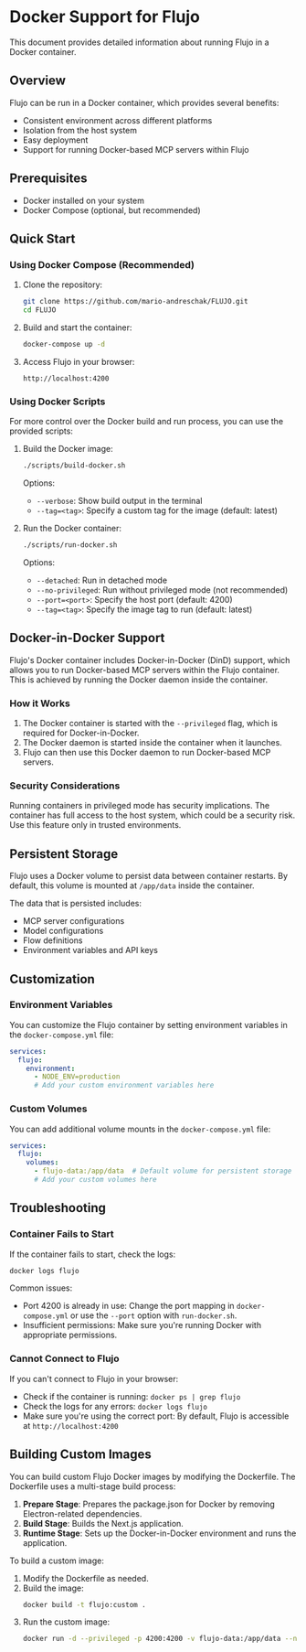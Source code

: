 # Docker Support for Flujo

This document provides detailed information about running Flujo in a Docker container.

## Overview

Flujo can be run in a Docker container, which provides several benefits:

- Consistent environment across different platforms
- Isolation from the host system
- Easy deployment
- Support for running Docker-based MCP servers within Flujo

## Prerequisites

- Docker installed on your system
- Docker Compose (optional, but recommended)

## Quick Start

### Using Docker Compose (Recommended)

1. Clone the repository:
   ```bash
   git clone https://github.com/mario-andreschak/FLUJO.git
   cd FLUJO
   ```

2. Build and start the container:
   ```bash
   docker-compose up -d
   ```

3. Access Flujo in your browser:
   ```
   http://localhost:4200
   ```

### Using Docker Scripts

For more control over the Docker build and run process, you can use the provided scripts:

1. Build the Docker image:
   ```bash
   ./scripts/build-docker.sh
   ```

   Options:
   - `--verbose`: Show build output in the terminal
   - `--tag=<tag>`: Specify a custom tag for the image (default: latest)

2. Run the Docker container:
   ```bash
   ./scripts/run-docker.sh
   ```

   Options:
   - `--detached`: Run in detached mode
   - `--no-privileged`: Run without privileged mode (not recommended)
   - `--port=<port>`: Specify the host port (default: 4200)
   - `--tag=<tag>`: Specify the image tag to run (default: latest)

## Docker-in-Docker Support

Flujo's Docker container includes Docker-in-Docker (DinD) support, which allows you to run Docker-based MCP servers within the Flujo container. This is achieved by running the Docker daemon inside the container.

### How it Works

1. The Docker container is started with the `--privileged` flag, which is required for Docker-in-Docker.
2. The Docker daemon is started inside the container when it launches.
3. Flujo can then use this Docker daemon to run Docker-based MCP servers.

### Security Considerations

Running containers in privileged mode has security implications. The container has full access to the host system, which could be a security risk. Use this feature only in trusted environments.

## Persistent Storage

Flujo uses a Docker volume to persist data between container restarts. By default, this volume is mounted at `/app/data` inside the container.

The data that is persisted includes:
- MCP server configurations
- Model configurations
- Flow definitions
- Environment variables and API keys

## Customization

### Environment Variables

You can customize the Flujo container by setting environment variables in the `docker-compose.yml` file:

```yaml
services:
  flujo:
    environment:
      - NODE_ENV=production
      # Add your custom environment variables here
```

### Custom Volumes

You can add additional volume mounts in the `docker-compose.yml` file:

```yaml
services:
  flujo:
    volumes:
      - flujo-data:/app/data  # Default volume for persistent storage
      # Add your custom volumes here
```

## Troubleshooting

### Container Fails to Start

If the container fails to start, check the logs:

```bash
docker logs flujo
```

Common issues:
- Port 4200 is already in use: Change the port mapping in `docker-compose.yml` or use the `--port` option with `run-docker.sh`.
- Insufficient permissions: Make sure you're running Docker with appropriate permissions.

### Cannot Connect to Flujo

If you can't connect to Flujo in your browser:
- Check if the container is running: `docker ps | grep flujo`
- Check the logs for any errors: `docker logs flujo`
- Make sure you're using the correct port: By default, Flujo is accessible at `http://localhost:4200`

## Building Custom Images

You can build custom Flujo Docker images by modifying the Dockerfile. The Dockerfile uses a multi-stage build process:

1. **Prepare Stage**: Prepares the package.json for Docker by removing Electron-related dependencies.
2. **Build Stage**: Builds the Next.js application.
3. **Runtime Stage**: Sets up the Docker-in-Docker environment and runs the application.

To build a custom image:

1. Modify the Dockerfile as needed.
2. Build the image:
   ```bash
   docker build -t flujo:custom .
   ```
3. Run the custom image:
   ```bash
   docker run -d --privileged -p 4200:4200 -v flujo-data:/app/data --name flujo flujo:custom
